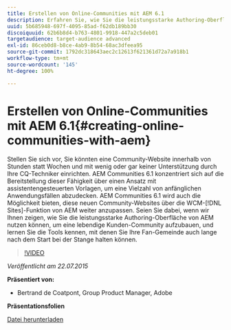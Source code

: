 ```yaml
---
title: Erstellen von Online-Communities mit AEM 6.1
description: Erfahren Sie, wie Sie die leistungsstarke Authoring-Oberfläche von AEM nutzen können, um eine lebendige Kunden-Community aufzubauen, und lernen Sie die Tools kennen, mit denen Sie Ihre Fan-Gemeinde auch lange nach dem Start bei der Stange halten können.
uuid: 5b685948-697f-4095-85ad-f62db189bb30
discoiquuid: 62b6b8d4-b763-4801-9918-447a2c5deb01
targetaudience: target-audience advanced
exl-id: 86ceb0d8-b8ce-4ab9-8b54-68ac3dfeea95
source-git-commit: 1792dc318643aec2c12613f621361d72a7a918b1
workflow-type: tm+mt
source-wordcount: '145'
ht-degree: 100%

---
```


# Erstellen von Online-Communities mit AEM 6.1{#creating-online-communities-with-aem}

Stellen Sie sich vor, Sie könnten eine Community-Website innerhalb von Stunden statt Wochen und mit wenig oder gar keiner Unterstützung durch Ihre CQ-Techniker einrichten. AEM Communities 6.1 konzentriert sich auf die Bereitstellung dieser Fähigkeit über einen Ansatz mit assistentengesteuerten Vorlagen, um eine Vielzahl von anfänglichen Anwendungsfällen abzudecken. AEM Communities 6.1 wird auch die Möglichkeit bieten, diese neuen Community-Websites über die WCM-[!DNL Sites]-Funktion von AEM weiter anzupassen. Seien Sie dabei, wenn wir Ihnen zeigen, wie Sie die leistungsstarke Authoring-Oberfläche von AEM nutzen können, um eine lebendige Kunden-Community aufzubauen, und lernen Sie die Tools kennen, mit denen Sie Ihre Fan-Gemeinde auch lange nach dem Start bei der Stange halten können.

>[!VIDEO](https://video.tv.adobe.com/v/19381/?quality=9)

*Veröffentlicht am 22.07.2015*

**Präsentiert von:**

* Bertrand de Coatpont, Group Product Manager, Adobe

**Präsentationsfolien**

[Datei herunterladen](assets/aem-6-1-communities-gems.pdf)
<!--
[Get back to the Overview](https://helpx.adobe.com/experience-manager/kt/eseminars/gems/aem-index.html)
-->
